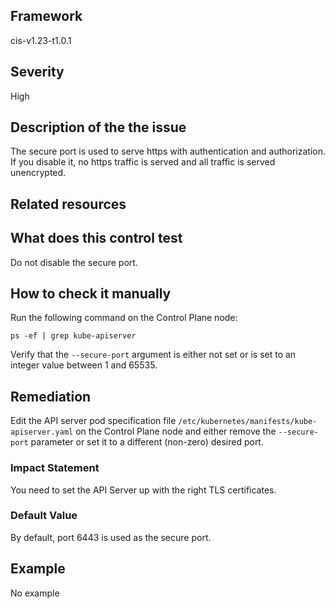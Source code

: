 ## Framework
cis-v1.23-t1.0.1
 
## Severity
High

## Description of the the issue
The secure port is used to serve https with authentication and authorization. If you disable it, no https traffic is served and all traffic is served unencrypted.
 
## Related resources

## What does this control test
Do not disable the secure port.
 
## How to check it manually
Run the following command on the Control Plane node:

 
```
ps -ef | grep kube-apiserver

```
 Verify that the `--secure-port` argument is either not set or is set to an integer value between 1 and 65535.
## Remediation
Edit the API server pod specification file `/etc/kubernetes/manifests/kube-apiserver.yaml` on the Control Plane node and either remove the `--secure-port` parameter or set it to a different (non-zero) desired port.
 
### Impact Statement
You need to set the API Server up with the right TLS certificates.
### Default Value
By default, port 6443 is used as the secure port.
## Example
No example
